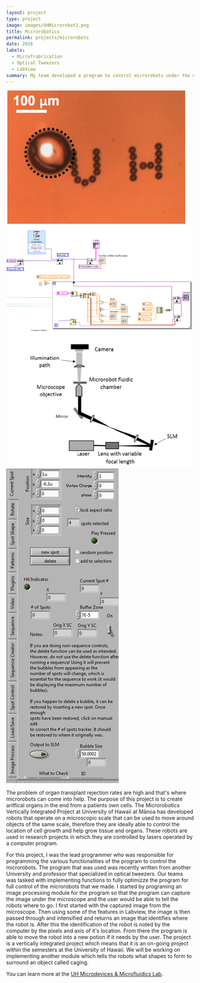 ```yaml
---
layout: project
type: project
image: images/UHMicrorobot2.png
title: Microrobotics
permalink: projects/microrobots
date: 2016
labels:
  - Microfrabrication
  - Optical Tweezers
  - LabView
summary: My team developed a program to control microrobots under the microscope.
---
```


<div class="ui small rounded images">
  <img class="ui image" src="../images/UHMicrorobot2.png">
  <img class="ui image" src="../images/imageprocesing.PNG">
  <img class="ui image" src="../images/opticalTweezer.png">
  <img class="ui image" src="../images/tabs.PNG">
</div>

The problem of organ transplant rejection rates are high and that's where microrobots can come into help. The purpose of this project is to create aritfical organs in the end from a patients own cells. The Microrobotics Vertically Integrated Project at University of Hawaii at Mānoa has developed robots that operate on a microscopic scale that can be used to move around objects of the same scale, therefore they are ideally able to control the location of cell growth and help grow tissue and organs. These robots are used in research projects in which they are controlled by lasers operated by a computer program. 

For this project, I was the lead programmer who was responsible for programming the various functionalities of the program to control the microrobots. The program that was used was recently written from another University and professor that specialized in optical tweezers. Our teams was tasked with implementing functions to fully optimizze the program for full control of the microrobots that we made. I started by programing an image processing module for the program so that the program can capture the image under the microscope and the user would be able to tell the robots where to go. I first started with the captured image from the microscope. Then using some of the features in Labview, the image is then passed through and intensified and returns an image that identifies where the robot is. After this the identification of the robot is noted by the computer by the pixels and axis of it's location. From there the program is able to move the robot into a new potion if it needs by the user.  The project is a vertically integrated project which means that it is an on-going project within the semesters at the University of Hawaii. We will be working on implementing another module which tells the robots what shapes to form to surround an object called caging. 

You can learn more at the [UH Microdevices & Microfluidics Lab](http://ee.hawaii.edu/~aohta/research.html).



